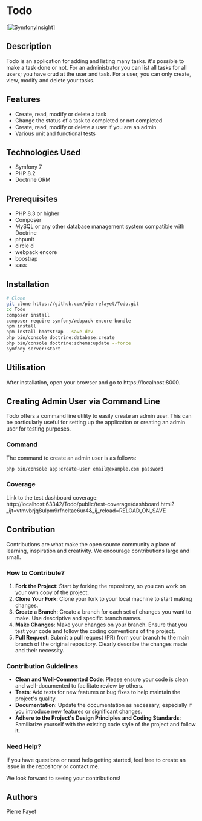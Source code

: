 # Todo

[![SymfonyInsight](https://insight.symfony.com/projects/28622bf2-1b20-47aa-b67f-f4fdac60d8c1/small.svg)]

## Description

Todo is an application for adding and listing many tasks. it's possible to make a task done or not.
For an administrator you can list all tasks for all users; you have crud at the user and task.
For a user, you can only create, view, modify and delete your tasks.

## Features

- Create, read, modify or delete a task
- Change the status of a task to completed or not completed
- Create, read, modify or delete a user if you are an admin
- Various unit and functional tests

## Technologies Used

- Symfony 7
- PHP 8.2
- Doctrine ORM

## Prerequisites

- PHP 8.3 or higher
- Composer
- MySQL or any other database management system compatible with Doctrine
- phpunit
- circle ci
- webpack encore
- boostrap
- sass

## Installation

```bash
# Clone 
git clone https://github.com/pierrefayet/Todo.git
cd Todo
composer install
composer require symfony/webpack-encore-bundle
npm install
npm install bootstrap --save-dev
php bin/console doctrine:database:create
php bin/console doctrine:schema:update --force
symfony server:start
```

## Utilisation

After installation, open your browser and go to https://localhost:8000.

## Creating Admin User via Command Line

Todo offers a command line utility to easily create an admin user.
This can be particularly useful for setting up the application or creating an admin user for testing purposes.

### Command

The command to create an admin user is as follows:

```bash
php bin/console app:create-user email@example.com password
```

### Coverage

Link to the test dashboard coverage:
http://localhost:63342/Todo/public/test-coverage/dashboard.html?_ijt=vtmvbrjq8ulpm9rfncltae6ur4&_ij_reload=RELOAD_ON_SAVE

## Contribution

Contributions are what make the open source community a place of learning, inspiration and creativity. We encourage
contributions large and small.

### How to Contribute?

1. **Fork the Project**: Start by forking the repository, so you can work on your own copy of the project.
2. **Clone Your Fork**: Clone your fork to your local machine to start making changes.
3. **Create a Branch**: Create a branch for each set of changes you want to make. Use descriptive and specific branch
   names.
4. **Make Changes**: Make your changes on your branch. Ensure that you test your code and follow the coding conventions
   of the project.
5. **Pull Request**: Submit a pull request (PR) from your branch to the main branch of the original repository. Clearly
   describe the changes made and their necessity.

### Contribution Guidelines

- **Clean and Well-Commented Code**: Please ensure your code is clean and well-documented to facilitate review by
  others.
- **Tests**: Add tests for new features or bug fixes to help maintain the project's quality.
- **Documentation**: Update the documentation as necessary, especially if you introduce new features or significant
  changes.
- **Adhere to the Project's Design Principles and Coding Standards**: Familiarize yourself with the existing code style
  of the project and follow it.

### Need Help?

If you have questions or need help getting started, feel free to create an issue in the repository or contact me.

We look forward to seeing your contributions!

## Authors

Pierre Fayet
